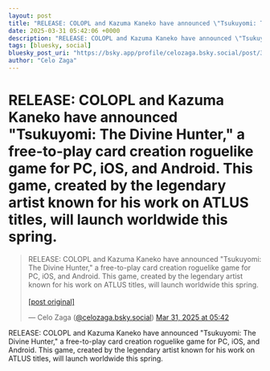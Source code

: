 ```yaml
---
layout: post
title: "RELEASE: COLOPL and Kazuma Kaneko have announced \"Tsukuyomi: The Divine Hunter,\" a free-to-play card creation roguelike game for PC, iOS, and Android. This game, created by the legendary artist known for his work on ATLUS titles, will launch worldwide this spring."
date: 2025-03-31 05:42:06 +0000
description: "RELEASE: COLOPL and Kazuma Kaneko have announced \"Tsukuyomi: The Divine Hunter,\" a free-to-play card creation roguelike game for PC, iOS, and Android...."
tags: [bluesky, social]
bluesky_post_uri: "https://bsky.app/profile/celozaga.bsky.social/post/3llnnkottrk2f"
author: "Celo Zaga"
---
```


<h1 class="bluesky-post-title">RELEASE: COLOPL and Kazuma Kaneko have announced "Tsukuyomi: The Divine Hunter," a free-to-play card creation roguelike game for PC, iOS, and Android. This game, created by the legendary artist known for his work on ATLUS titles, will launch worldwide this spring.</h1>


<blockquote class="bluesky-embed" data-bluesky-uri="at://did:plc:lmh6rennptq77inaztnovw4b/app.bsky.feed.post/3llnnkottrk2f" data-bluesky-embed-color-mode="system">
<p lang="">RELEASE: COLOPL and Kazuma Kaneko have announced "Tsukuyomi: The Divine Hunter," a free-to-play card creation roguelike game for PC, iOS, and Android. This game, created by the legendary artist known for his work on ATLUS titles, will launch worldwide this spring.<br><br><a href="https://bsky.app/profile/celozaga.bsky.social/post/3llnnkottrk2f">[post original]</a></p>
&mdash; Celo Zaga (<a href="https://bsky.app/profile/did:plc:lmh6rennptq77inaztnovw4b">@celozaga.bsky.social</a>) <a href="https://bsky.app/profile/celozaga.bsky.social/post/3llnnkottrk2f">Mar 31, 2025 at 05:42</a>
</blockquote>
<script async src="https://embed.bsky.app/static/embed.js" charset="utf-8"></script>


<p class="bluesky-post-description">RELEASE: COLOPL and Kazuma Kaneko have announced "Tsukuyomi: The Divine Hunter," a free-to-play card creation roguelike game for PC, iOS, and Android. This game, created by the legendary artist known for his work on ATLUS titles, will launch worldwide this spring.</p>
